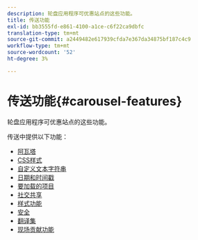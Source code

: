 ```yaml
---
description: 轮盘应用程序可优惠站点的这些功能。
title: 传送功能
exl-id: bb3555fd-e861-4100-a1ce-c6f22ca9dbfc
translation-type: tm+mt
source-git-commit: a2449482e617939cfda7e367da34875bf187c4c9
workflow-type: tm+mt
source-wordcount: '52'
ht-degree: 3%

---
```


# 传送功能{#carousel-features}

轮盘应用程序可优惠站点的这些功能。

传送中提供以下功能：

* [阿瓦塔](/help/using/c-features-livefyre/c-styling-features/c-avatars.md#c_avatars)
* [CSS样式](/help/using/c-features-livefyre/c-styling-features/c-css-styling-branding.md#c_css_styling_branding)
* [自定义文本字符串](/help/using/c-features-livefyre/c-custom-text-strings.md#c_custom_text_strings)
* [日期和时间戳](/help/using/c-features-livefyre/c-styling-features/c-date-and-timestamp.md#c_date_and_timestamp)
* [要加载的项目](/help/using/c-features-livefyre/c-content-behavior-features/c-content-behavior-features.md#section_q5w_mzl_d1b)
* [社交共享](/help/using/c-features-livefyre/c-social-sharing/c-social-sharing.md#c_social_sharing)
* [样式功能](/help/using/c-features-livefyre/c-styling-features/c-styling-features.md#c_styling_features)
* [安全](/help/using/c-features-livefyre/c-about-moderation/c-moderation.md#c_moderation)
* [翻译集](/help/using/c-settings-other/c-translation-sets/c-translation-sets.md#c_translation_sets)
* [现场贡献功能](/help/using/c-features-livefyre/c-on-site-contribution-features.md#section_vzs_t2s_d1b)
